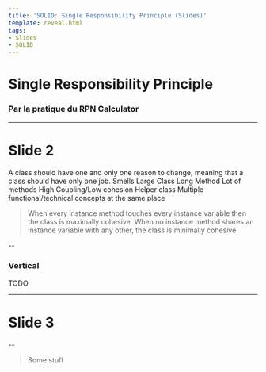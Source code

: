 ```yaml
---
title: 'SOLID: Single Responsibility Principle (Slides)' 
template: reveal.html
tags:
- Slides
- SOLID
---
```

# Single Responsibility Principle

### Par la pratique du RPN Calculator

---

# Slide 2

A class should have one and only one reason to change, meaning that a class should have only one job.
Smells
Large Class
Long Method
Lot of methods
High Coupling/Low cohesion
Helper class
Multiple functional/technical concepts at the same place

> When every instance method touches every instance variable then the class is maximally cohesive. When no instance method shares an instance variable with any other,
the class is minimally cohesive.


--

### Vertical

TODO

---

# Slide 3

--

> Some stuff


